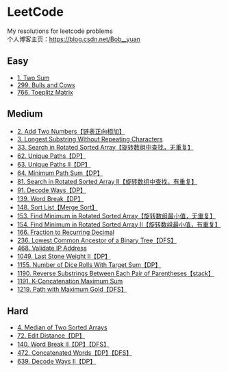 # LeetCode
My resolutions for leetcode problems\
个人博客主页：https://blog.csdn.net/Bob__yuan

## Easy
* [1. Two Sum](https://github.com/GaoYuanBob/LeetCode/blob/master/LeetCode%20Problems/Easy/1.%20Two%20Sum.md)
* [299. Bulls and Cows](https://github.com/GaoYuanBob/LeetCode/blob/master/LeetCode%20Problems/Easy/299.%20Bulls%20and%20Cows.md)
* [766. Toeplitz Matrix](https://github.com/GaoYuanBob/LeetCode/blob/master/LeetCode%20Problems/Easy/766.%20Toeplitz%20Matrix.md)

## Medium
* [2. Add Two Numbers【链表正向相加】](https://github.com/GaoYuanBob/LeetCode/blob/master/LeetCode%20Problems/Medium/2.%20Add%20Two%20Numbers%E3%80%90%E9%93%BE%E8%A1%A8%E6%AD%A3%E5%90%91%E7%9B%B8%E5%8A%A0%E3%80%91.md)
* [3. Longest Substring Without Repeating Characters](https://github.com/GaoYuanBob/LeetCode/blob/master/LeetCode%20Problems/Medium/3.%20Longest%20Substring%20Without%20Repeating%20Characters.md)
* [33. Search in Rotated Sorted Array【旋转数组中查找，无重复】](https://github.com/GaoYuanBob/LeetCode/blob/master/LeetCode%20Problems/Medium/33.%20Search%20in%20Rotated%20Sorted%20Array.md)
* [62. Unique Paths【DP】](https://github.com/GaoYuanBob/LeetCode/blob/master/LeetCode%20Problems/Medium/62.%20Unique%20Paths.md)
* [63. Unique Paths II【DP】](https://github.com/GaoYuanBob/LeetCode/blob/master/LeetCode%20Problems/Medium/63.%20Unique%20Paths%20II.md)
* [64. Minimum Path Sum【DP】](https://github.com/GaoYuanBob/LeetCode/blob/master/LeetCode%20Problems/Medium/64.%20Minimum%20Path%20Sum.md)
* [81. Search in Rotated Sorted Array II【旋转数组中查找，有重复】](https://github.com/GaoYuanBob/LeetCode/blob/master/LeetCode%20Problems/Medium/81.%20Search%20in%20Rotated%20Sorted%20Array%20II.md)
* [91. Decode Ways【DP】](https://github.com/GaoYuanBob/LeetCode/blob/master/LeetCode%20Problems/Medium/91.%20Decode%20Ways.md)
* [139. Word Break【DP】](https://github.com/GaoYuanBob/LeetCode/blob/master/LeetCode%20Problems/Medium/139.%20Word%20Break.md)
* [148. Sort List【Merge Sort】](https://github.com/GaoYuanBob/LeetCode/blob/master/LeetCode%20Problems/Medium/148.%20Sort%20List%20(Merge%20Sort).md)
* [153. Find Minimum in Rotated Sorted Array【旋转数组最小值，无重复】](https://github.com/GaoYuanBob/LeetCode/blob/master/LeetCode%20Problems/Medium/153.%20Find%20Minimum%20in%20Rotated%20Sorted%20Array.md)
* [154. Find Minimum in Rotated Sorted Array II【旋转数组最小值，有重复】](https://github.com/GaoYuanBob/LeetCode/blob/master/LeetCode%20Problems/Medium/154.%20Find%20Minimum%20in%20Rotated%20Sorted%20Array%20II.md)
* [166. Fraction to Recurring Decimal](https://github.com/GaoYuanBob/LeetCode/blob/master/LeetCode%20Problems/Medium/166.%20Fraction%20to%20Recurring%20Decimal.md)
* [236. Lowest Common Ancestor of a Binary Tree【DFS】](https://github.com/GaoYuanBob/LeetCode/blob/master/LeetCode%20Problems/Medium/236.%20Lowest%20Common%20Ancestor%20of%20a%20Binary%20Tree.md)
* [468. Validate IP Address](https://github.com/GaoYuanBob/LeetCode/blob/master/LeetCode%20Problems/Medium/468.%20Validate%20IP%20Address.md)
* [1049. Last Stone Weight II【DP】](https://github.com/GaoYuanBob/LeetCode/blob/master/LeetCode%20Problems/Medium/1049.%20Last%20Stone%20Weight%20II.md)
* [1155. Number of Dice Rolls With Target Sum【DP】](https://github.com/GaoYuanBob/LeetCode/blob/master/LeetCode%20Problems/Medium/1155.%20Number%20of%20Dice%20Rolls%20With%20Target%20Sum%E3%80%90DP%E3%80%91.md)
* [1190. Reverse Substrings Between Each Pair of Parentheses【stack】](https://github.com/GaoYuanBob/LeetCode/blob/master/LeetCode%20Problems/Medium/1190.%20Reverse%20Substrings%20Between%20Each%20Pair%20of%20Parentheses.md)
* [1191. K-Concatenation Maximum Sum](https://github.com/GaoYuanBob/LeetCode/blob/master/LeetCode%20Problems/Medium/1191.%20K-Concatenation%20Maximum%20Sum.md)
* [1219. Path with Maximum Gold【DFS】](https://github.com/GaoYuanBob/LeetCode/blob/master/LeetCode%20Problems/Medium/1219.%20Path%20with%20Maximum%20Gold.md)

## Hard
* [4. Median of Two Sorted Arrays](https://github.com/GaoYuanBob/LeetCode/blob/master/LeetCode%20Problems/Hard/4.%20Median%20of%20Two%20Sorted%20Arrays.md)
* [72. Edit Distance【DP】](https://github.com/GaoYuanBob/LeetCode/blob/master/LeetCode%20Problems/Hard/72.%20Edit%20Distance%E3%80%90DP%E3%80%91.md)
* [140. Word Break II【DP】【DFS】](https://github.com/GaoYuanBob/LeetCode/blob/master/LeetCode%20Problems/Hard/140.%20Word%20Break%20II%E3%80%90DP%E3%80%91%E3%80%90DFS%E3%80%91.md)
* [472. Concatenated Words【DP】【DFS】](https://github.com/GaoYuanBob/LeetCode/blob/master/LeetCode%20Problems/Hard/472.%20Concatenated%20Words%E3%80%90DP%E3%80%91%E3%80%90DFS%E3%80%91.md)
* [639. Decode Ways II【DP】](https://github.com/GaoYuanBob/LeetCode/blob/master/LeetCode%20Problems/Hard/639.%20Decode%20Ways%20II.md)

